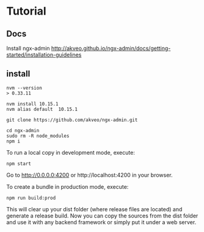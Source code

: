# Tutorial

## Docs

Install ngx-admin
http://akveo.github.io/ngx-admin/docs/getting-started/installation-guidelines


## install


    nvm --version
    > 0.33.11

    nvm install 10.15.1
    nvm alias default  10.15.1

    git clone https://github.com/akveo/ngx-admin.git

    cd ngx-admin
    sudo rm -R node_modules 
    npm i

To run a local copy in development mode, execute:

    npm start

Go to http://0.0.0.0:4200 or http://localhost:4200 in your browser.    

To create a bundle in production mode, execute:

    npm run build:prod

This will clear up your dist folder (where release files are located) and generate a release build. Now you can copy the sources from the dist folder and use it with any backend framework or simply put it under a web server.

